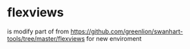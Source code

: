 # flexviews
is modify part of  from https://github.com/greenlion/swanhart-tools/tree/master/flexviews for new enviroment
